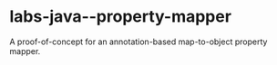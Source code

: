 labs-java--property-mapper
==========================

A proof-of-concept for an annotation-based map-to-object property mapper.
